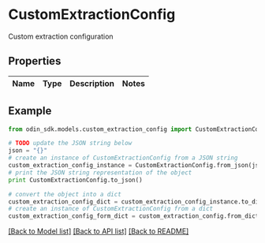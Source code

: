 # CustomExtractionConfig

Custom extraction configuration

## Properties

Name | Type | Description | Notes
------------ | ------------- | ------------- | -------------

## Example

```python
from odin_sdk.models.custom_extraction_config import CustomExtractionConfig

# TODO update the JSON string below
json = "{}"
# create an instance of CustomExtractionConfig from a JSON string
custom_extraction_config_instance = CustomExtractionConfig.from_json(json)
# print the JSON string representation of the object
print CustomExtractionConfig.to_json()

# convert the object into a dict
custom_extraction_config_dict = custom_extraction_config_instance.to_dict()
# create an instance of CustomExtractionConfig from a dict
custom_extraction_config_form_dict = custom_extraction_config.from_dict(custom_extraction_config_dict)
```
[[Back to Model list]](../README.md#documentation-for-models) [[Back to API list]](../README.md#documentation-for-api-endpoints) [[Back to README]](../README.md)


